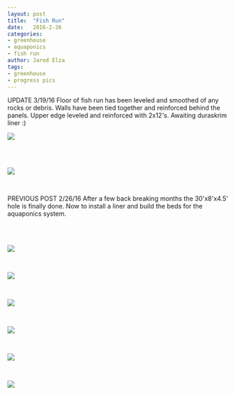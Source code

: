 ```yaml
---
layout: post
title:  "Fish Run"
date:   2016-2-26
categories:
- greenhouse
- aquaponics
- fish run
author: Jared Elza
tags: 
- greenhouse
- progress pics
---
```


UPDATE 3/19/16
Floor of fish run has been leveled and smoothed of any rocks or debris. Walls have been tied together and reinforced behind the panels. Upper edge leveled and reinforced with 2x12's. Awaiting duraskrim liner :)

[![](http://i.imgur.com/MIuE6MC.jpg)](http://i.imgur.com/MIuE6MC.jpg)

<br><br>

[![](http://i.imgur.com/o7nUSFA.jpg)](http://i.imgur.com/o7nUSFA.jpg)

<br>

PREVIOUS POST 2/26/16
After a few back breaking months the 30'x8'x4.5' hole is finally done. Now to install a liner and build the beds for the aquaponics system.

<br><br>

[![](http://i.imgur.com/i3m5ShSh.jpg)](http://i.imgur.com/i3m5ShS.jpg)

<br>

[![](http://i.imgur.com/QBaxgS5h.jpg)](http://i.imgur.com/QBaxgS5.jpg)

<br>

[![](http://i.imgur.com/Joyy3lTh.jpg)](http://i.imgur.com/Joyy3lT.jpg)

<br>

[![](http://i.imgur.com/ffTtWsCh.jpg)](http://i.imgur.com/ffTtWsC.jpg)

<br>

[![](http://i.imgur.com/uzr9umDh.jpg)](http://i.imgur.com/uzr9umD.jpg)

<br>

[![](http://i.imgur.com/IkXp4QBh.jpg)](http://i.imgur.com/IkXp4QB.jpg)
